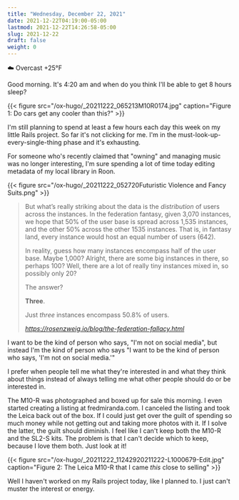 ```yaml
---
title: "Wednesday, December 22, 2021"
date: 2021-12-22T04:19:00-05:00
lastmod: 2021-12-22T14:26:58-05:00
slug: 2021-12-22
draft: false
weight: 0
---
```


☁️ Overcast +25°F

Good morning. It's 4:20 am and when do you think I'll be able to get 8 hours sleep?

{{< figure src="/ox-hugo/_20211222_065213M10R0174.jpg" caption="Figure 1: Do cars get any cooler than this?" >}}

I'm still planning to spend at least a few hours each day this week on my little Rails project. So far it's not clicking for me. I'm in the must-look-up-every-single-thing phase and it's exhausting.

For someone who's recently claimed that "owning" and managing music was no longer interesting, I'm sure spending a lot of time today editing metadata of my local library in Roon.

{{< figure src="/ox-hugo/_20211222_052720Futuristic Violence and Fancy Suits.png" >}}

<blockquote class="quoteback" darkmode="" data-title="Rosenzweig – The Federation Fallacy" data-author="" cite="https://rosenzweig.io/blog/the-federation-fallacy.html">
<p>But what’s really striking about the data is the <em>distribution</em> of users across the instances. In the federation fantasy, given 3,070 instances, we hope that 50% of the user base is spread across 1,535 instances, and the other 50% across the other 1535 instances. That is, in fantasy land, every instance would host an equal number of users (642).</p>
<p>In reality, guess how many instances encompass half of the user base. Maybe 1,000? Alright, there are some big instances in there, so perhaps 100? Well, there are a lot of really tiny instances mixed in, so possibly only 20?</p>
<p>The answer?</p>
<p><strong>Three</strong>.</p>
<p>Just <em>three</em> instances encompass 50.8% of users.</p>
<footer><cite> <a href="https://rosenzweig.io/blog/the-federation-fallacy.html">https://rosenzweig.io/blog/the-federation-fallacy.html</a></cite></footer>
</blockquote><script note="" src="https://cdn.jsdelivr.net/gh/Blogger-Peer-Review/quotebacks@1/quoteback.js"></script>

I want to be the kind of person who says, "I'm not on social media", but instead I'm the kind of person who says "I want to be the kind of person who says, 'I'm not on social media.'"

I prefer when people tell me what they're interested in and what they think about things instead of always telling me what other people should do or be interested in.

The M10-R was photographed and boxed up for sale this morning. I even started creating a listing at fredmiranda.com. I canceled the listing and took the Leica back out of the box. If I could just get over the guilt of spending so much money while not getting out and taking more photos with it. If I solve the latter, the guilt should diminish. I feel like I can't keep both the M10-R and the SL2-S kits. The problem is that I can't decide which to keep, because I love them both. Just look at it!

{{< figure src="/ox-hugo/_20211222_11242920211222-L1000679-Edit.jpg" caption="Figure 2: The Leica M10-R that I came _this_ close to selling" >}}

Well I haven't worked on my Rails project today, like I planned to. I just can't muster the interest or energy.

[//]: # "Exported with love from a post written in Org mode"
[//]: # "- https://github.com/kaushalmodi/ox-hugo"
